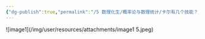 ```yaml
---
{"dg-publish":true,"permalink":"/5 数理化生/概率论与数理统计/卡尔有几个技能？/","title":"卡尔有几个技能？"}
---
```



![image1](/img/user/resources/attachments/image1 5.jpeg)